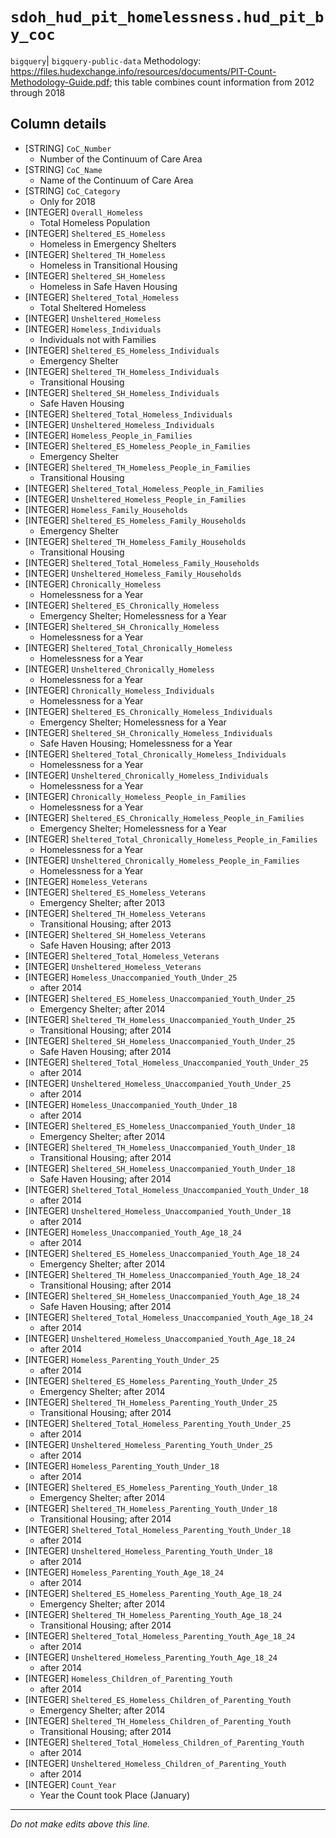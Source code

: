 # `sdoh_hud_pit_homelessness.hud_pit_by_coc`
`bigquery`| `bigquery-public-data`
Methodology: https://files.hudexchange.info/resources/documents/PIT-Count-Methodology-Guide.pdf; this table combines count information from 2012 through 2018

## Column details
* [STRING]    `CoC_Number`
  - Number of the Continuum of Care Area
* [STRING]    `CoC_Name`
  - Name of the Continuum of Care Area
* [STRING]    `CoC_Category`
  - Only for 2018
* [INTEGER]   `Overall_Homeless`
  - Total Homeless Population
* [INTEGER]   `Sheltered_ES_Homeless`
  - Homeless in Emergency Shelters
* [INTEGER]   `Sheltered_TH_Homeless`
  - Homeless in Transitional Housing
* [INTEGER]   `Sheltered_SH_Homeless`
  - Homeless in Safe Haven Housing
* [INTEGER]   `Sheltered_Total_Homeless`
  - Total Sheltered Homeless
* [INTEGER]   `Unsheltered_Homeless`
* [INTEGER]   `Homeless_Individuals`
  - Individuals not with Families
* [INTEGER]   `Sheltered_ES_Homeless_Individuals`
  - Emergency Shelter
* [INTEGER]   `Sheltered_TH_Homeless_Individuals`
  - Transitional Housing
* [INTEGER]   `Sheltered_SH_Homeless_Individuals`
  - Safe Haven Housing
* [INTEGER]   `Sheltered_Total_Homeless_Individuals`
* [INTEGER]   `Unsheltered_Homeless_Individuals`
* [INTEGER]   `Homeless_People_in_Families`
* [INTEGER]   `Sheltered_ES_Homeless_People_in_Families`
  - Emergency Shelter
* [INTEGER]   `Sheltered_TH_Homeless_People_in_Families`
  - Transitional Housing
* [INTEGER]   `Sheltered_Total_Homeless_People_in_Families`
* [INTEGER]   `Unsheltered_Homeless_People_in_Families`
* [INTEGER]   `Homeless_Family_Households`
* [INTEGER]   `Sheltered_ES_Homeless_Family_Households`
  - Emergency Shelter
* [INTEGER]   `Sheltered_TH_Homeless_Family_Households`
  - Transitional Housing
* [INTEGER]   `Sheltered_Total_Homeless_Family_Households`
* [INTEGER]   `Unsheltered_Homeless_Family_Households`
* [INTEGER]   `Chronically_Homeless`
  - Homelessness for a Year
* [INTEGER]   `Sheltered_ES_Chronically_Homeless`
  - Emergency Shelter; Homelessness for a Year
* [INTEGER]   `Sheltered_SH_Chronically_Homeless`
  - Homelessness for a Year
* [INTEGER]   `Sheltered_Total_Chronically_Homeless`
  - Homelessness for a Year
* [INTEGER]   `Unsheltered_Chronically_Homeless`
  - Homelessness for a Year
* [INTEGER]   `Chronically_Homeless_Individuals`
  - Homelessness for a Year
* [INTEGER]   `Sheltered_ES_Chronically_Homeless_Individuals`
  - Emergency Shelter; Homelessness for a Year
* [INTEGER]   `Sheltered_SH_Chronically_Homeless_Individuals`
  - Safe Haven Housing; Homelessness for a Year
* [INTEGER]   `Sheltered_Total_Chronically_Homeless_Individuals`
  - Homelessness for a Year
* [INTEGER]   `Unsheltered_Chronically_Homeless_Individuals`
  - Homelessness for a Year
* [INTEGER]   `Chronically_Homeless_People_in_Families`
  - Homelessness for a Year
* [INTEGER]   `Sheltered_ES_Chronically_Homeless_People_in_Families`
  - Emergency Shelter; Homelessness for a Year
* [INTEGER]   `Sheltered_Total_Chronically_Homeless_People_in_Families`
  - Homelessness for a Year
* [INTEGER]   `Unsheltered_Chronically_Homeless_People_in_Families`
  - Homelessness for a Year
* [INTEGER]   `Homeless_Veterans`
* [INTEGER]   `Sheltered_ES_Homeless_Veterans`
  - Emergency Shelter; after 2013
* [INTEGER]   `Sheltered_TH_Homeless_Veterans`
  - Transitional Housing; after 2013
* [INTEGER]   `Sheltered_SH_Homeless_Veterans`
  - Safe Haven Housing; after 2013
* [INTEGER]   `Sheltered_Total_Homeless_Veterans`
* [INTEGER]   `Unsheltered_Homeless_Veterans`
* [INTEGER]   `Homeless_Unaccompanied_Youth_Under_25`
  - after 2014
* [INTEGER]   `Sheltered_ES_Homeless_Unaccompanied_Youth_Under_25`
  - Emergency Shelter; after 2014
* [INTEGER]   `Sheltered_TH_Homeless_Unaccompanied_Youth_Under_25`
  - Transitional Housing; after 2014
* [INTEGER]   `Sheltered_SH_Homeless_Unaccompanied_Youth_Under_25`
  - Safe Haven Housing; after 2014
* [INTEGER]   `Sheltered_Total_Homeless_Unaccompanied_Youth_Under_25`
  - after 2014
* [INTEGER]   `Unsheltered_Homeless_Unaccompanied_Youth_Under_25`
  - after 2014
* [INTEGER]   `Homeless_Unaccompanied_Youth_Under_18`
  - after 2014
* [INTEGER]   `Sheltered_ES_Homeless_Unaccompanied_Youth_Under_18`
  - Emergency Shelter; after 2014
* [INTEGER]   `Sheltered_TH_Homeless_Unaccompanied_Youth_Under_18`
  - Transitional Housing; after 2014
* [INTEGER]   `Sheltered_SH_Homeless_Unaccompanied_Youth_Under_18`
  - Safe Haven Housing; after 2014
* [INTEGER]   `Sheltered_Total_Homeless_Unaccompanied_Youth_Under_18`
  - after 2014
* [INTEGER]   `Unsheltered_Homeless_Unaccompanied_Youth_Under_18`
  - after 2014
* [INTEGER]   `Homeless_Unaccompanied_Youth_Age_18_24`
  - after 2014
* [INTEGER]   `Sheltered_ES_Homeless_Unaccompanied_Youth_Age_18_24`
  - Emergency Shelter; after 2014
* [INTEGER]   `Sheltered_TH_Homeless_Unaccompanied_Youth_Age_18_24`
  - Transitional Housing; after 2014
* [INTEGER]   `Sheltered_SH_Homeless_Unaccompanied_Youth_Age_18_24`
  - Safe Haven Housing; after 2014
* [INTEGER]   `Sheltered_Total_Homeless_Unaccompanied_Youth_Age_18_24`
  - after 2014
* [INTEGER]   `Unsheltered_Homeless_Unaccompanied_Youth_Age_18_24`
  - after 2014
* [INTEGER]   `Homeless_Parenting_Youth_Under_25`
  - after 2014
* [INTEGER]   `Sheltered_ES_Homeless_Parenting_Youth_Under_25`
  - Emergency Shelter; after 2014
* [INTEGER]   `Sheltered_TH_Homeless_Parenting_Youth_Under_25`
  - Transitional Housing; after 2014
* [INTEGER]   `Sheltered_Total_Homeless_Parenting_Youth_Under_25`
  - after 2014
* [INTEGER]   `Unsheltered_Homeless_Parenting_Youth_Under_25`
  - after 2014
* [INTEGER]   `Homeless_Parenting_Youth_Under_18`
  - after 2014
* [INTEGER]   `Sheltered_ES_Homeless_Parenting_Youth_Under_18`
  - Emergency Shelter; after 2014
* [INTEGER]   `Sheltered_TH_Homeless_Parenting_Youth_Under_18`
  - Transitional Housing; after 2014
* [INTEGER]   `Sheltered_Total_Homeless_Parenting_Youth_Under_18`
  - after 2014
* [INTEGER]   `Unsheltered_Homeless_Parenting_Youth_Under_18`
  - after 2014
* [INTEGER]   `Homeless_Parenting_Youth_Age_18_24`
  - after 2014
* [INTEGER]   `Sheltered_ES_Homeless_Parenting_Youth_Age_18_24`
  - Emergency Shelter; after 2014
* [INTEGER]   `Sheltered_TH_Homeless_Parenting_Youth_Age_18_24`
  - Transitional Housing; after 2014
* [INTEGER]   `Sheltered_Total_Homeless_Parenting_Youth_Age_18_24`
  - after 2014
* [INTEGER]   `Unsheltered_Homeless_Parenting_Youth_Age_18_24`
  - after 2014
* [INTEGER]   `Homeless_Children_of_Parenting_Youth`
  - after 2014
* [INTEGER]   `Sheltered_ES_Homeless_Children_of_Parenting_Youth`
  - Emergency Shelter; after 2014
* [INTEGER]   `Sheltered_TH_Homeless_Children_of_Parenting_Youth`
  - Transitional Housing; after 2014
* [INTEGER]   `Sheltered_Total_Homeless_Children_of_Parenting_Youth`
  - after 2014
* [INTEGER]   `Unsheltered_Homeless_Children_of_Parenting_Youth`
  - after 2014
* [INTEGER]   `Count_Year`
  - Year the Count took Place (January)

-------------------------------------------------------------------------------
*Do not make edits above this line.*
